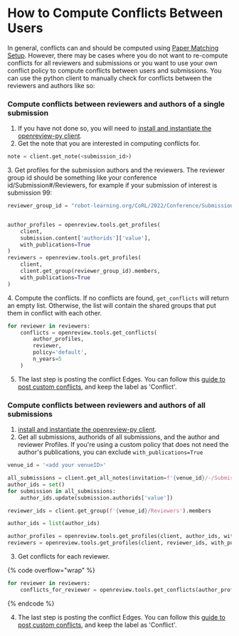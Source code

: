 # How to Compute Conflicts Between Users

In general, conflicts can and should be computed using [Paper Matching Setup](how-to-do-automatic-assignments/how-to-setup-paper-matching-by-calculating-affinity-scores-and-conflicts.md). However, there may be cases where you do not want to re-compute conflicts for all reviewers and submissions or you want to use your own conflict policy to compute conflicts between users and submissions. You can use the python client to manually check for conflicts between the reviewers and authors like so:&#x20;

### Compute conflicts between reviewers and authors of a single submission

1. If you have not done so, you will need to [install and instantiate the openreview-py client](../../getting-started/using-the-api/installing-and-instantiating-the-python-client.md).&#x20;
2. Get the note that you are interested in computing conflicts for.&#x20;

```python
note = client.get_note(<submission_id>)
```

3\. Get profiles for the submission authors and the reviewers. The reviewer group id should be something like your conference id/Submission#/Reviewers, for example if your submission of interest is submission 99:

```python
reviewer_group_id = "robot-learning.org/CoRL/2022/Conference/Submission99/Reviewers"
```

```python

author_profiles = openreview.tools.get_profiles(
    client, 
    submission.content['authorids']['value'],
    with_publications=True
)
reviewers = openreview.tools.get_profiles(
    client,
    client.get_group(reviewer_group_id).members,
    with_publications=True
)
```

4\. Compute the conflicts. If no conflicts are found, `get_conflicts` will return an empty list. Otherwise, the list will contain the shared groups that put them in conflict with each other.&#x20;

```python
for reviewer in reviewers:
    conflicts = openreview.tools.get_conflicts(
        author_profiles,
        reviewer,
        policy='default',
        n_years=5
    )
```

5. The last step is posting the conflict Edges. You can follow this [guide to post custom conflicts](how-to-post-a-custom-conflict.md), and keep the label as 'Conflict'.

### Compute conflicts between reviewers and authors of all submissions

1. [install and instantiate the openreview-py client](../../getting-started/using-the-api/installing-and-instantiating-the-python-client.md).&#x20;
2. Get all submissions, authorids of all submissions, and the author and reviewer Profiles. If you're using a custom policy that does not need the author's publications, you can exclude `with_publications=True`

```python
venue_id = '<add your venueID>'

all_submissions = client.get_all_notes(invitation=f'{venue_id}/-/Submission')
author_ids = set()
for submission in all_submissions:
    author_ids.update(submission.authorids['value'])

reviewer_ids = client.get_group(f'{venue_id}/Reviewers').members

author_ids = list(author_ids)

author_profiles = openreview.tools.get_profiles(client, author_ids, with_publications=True)
reviewers = openreview.tools.get_profiles(client, reviewer_ids, with_publications=True)
```

3. Get conflicts for each reviewer.

{% code overflow="wrap" %}
```python
for reviewer in reviewers:
    conflicts_for_reviewer = openreview.tools.get_conflicts(author_profiles, reviewer, policy=own_policy, n_years=None) # Returns a list of conflicts
```
{% endcode %}

4. The last step is posting the conflict Edges. You can follow this [guide to post custom conflicts](how-to-post-a-custom-conflict.md), and keep the label as 'Conflict'.
